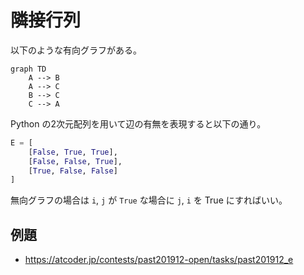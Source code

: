 # 隣接行列

以下のような有向グラフがある。

```mermaid
graph TD
    A --> B
    A --> C
    B --> C
    C --> A
```

Python の2次元配列を用いて辺の有無を表現すると以下の通り。

```python
E = [
    [False, True, True],
    [False, False, True],
    [True, False, False]
]
```

無向グラフの場合は `i`, `j` が `True` な場合に `j`, `i` を True にすればいい。

## 例題

- https://atcoder.jp/contests/past201912-open/tasks/past201912_e
